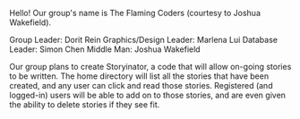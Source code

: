 Hello! Our group's name is The Flaming Coders (courtesy to Joshua Wakefield). 

Group Leader: Dorit Rein
Graphics/Design Leader: Marlena Lui
Database Leader: Simon Chen
Middle Man: Joshua Wakefield

Our group plans to create Storyinator, a code that will allow on-going stories to be written. The home directory will list all the stories that have been created, and any user can click and read those stories. Registered (and logged-in) users will be able to add on to those stories, and are even given the ability to delete stories if they see fit.